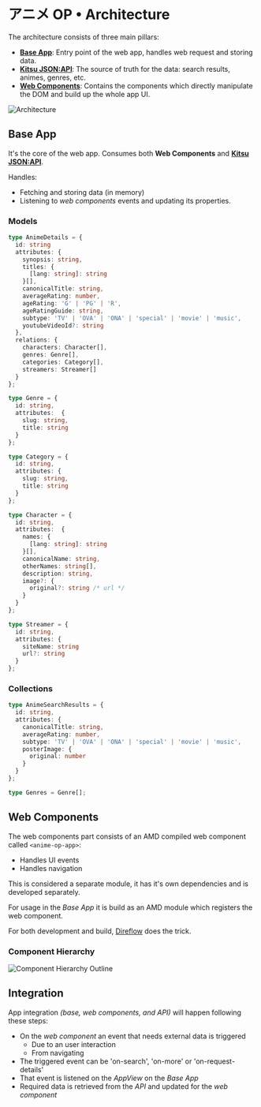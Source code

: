 # アニメ OP • Architecture

The architecture consists of three main pillars:

* **[Base App](#base-app)**: Entry point of the web app, handles web request and storing data.
* **[Kitsu JSON:API](https://kitsu.docs.apiary.io/)**: The source of truth for the data: search results, animes, genres, etc.
* **[Web Components](#web-components)**: Contains the components which directly manipulate the DOM and build up the whole app UI.

![Architecture](./img/architecture.jpg)

## Base App

It's the core of the web app. Consumes both **Web Components** and **[Kitsu JSON:API](https://kitsu.docs.apiary.io/)**.

Handles:

* Fetching and storing data (in memory)
* Listening to _web components_ events and updating its properties.

### Models

```typescript
type AnimeDetails = {
  id: string
  attributes: {
    synopsis: string,
    titles: {
      [lang: string]: string
    }[],
    canonicalTitle: string,
    averageRating: number,
    ageRating: 'G' | 'PG' | 'R',
    ageRatingGuide: string,
    subtype: 'TV' | 'OVA' | 'ONA' | 'special' | 'movie' | 'music',
    youtubeVideoId?: string
  },
  relations: {
    characters: Character[],
    genres: Genre[],
    categories: Category[],
    streamers: Streamer[]
  }
};
```

```typescript
type Genre = {
  id: string,
  attributes:  {
    slug: string,
    title: string
  }
};
```

```typescript
type Category = {
  id: string,
  attributes: {
    slug: string,
    title: string
  }
};
```

```typescript
type Character = {
  id: string,
  attributes:  {
    names: {
      [lang: string]: string
    }[],
    canonicalName: string,
    otherNames: string[],
    description: string,
    image?: {
      original?: string /* url */
    }
  }
};
```

```typescript
type Streamer = {
  id: string,
  attributes: {
    siteName: string
    url?: string
  }
};
```

### Collections

```typescript
type AnimeSearchResults = {
  id: string,
  attributes: {
    canonicalTitle: string,
    averageRating: number,
    subtype: 'TV' | 'OVA' | 'ONA' | 'special' | 'movie' | 'music',
    posterImage: {
      original: number
    }
  }
};
```

```typescript
type Genres = Genre[];
```

## Web Components

The web components part consists of an AMD compiled web component called `<anime-op-app>`:
  * Handles UI events
  * Handles navigation

This is considered a separate module, it has it's own dependencies and is developed separately.

For usage in the _Base App_ it is build as an AMD module which registers the web component.

For both development and build, [Direflow](https://direflow.io/get-started) does the trick.

### Component Hierarchy

![Component Hierarchy Outline](./img/component-hierarchy.jpg)

## Integration

App integration _(base, web components, and API)_ will happen following these steps:

* On the _web component_ an event that needs external data is triggered
  * Due to an user interaction
  * From navigating
* The triggered event can be 'on-search', 'on-more' or 'on-request-details'
* That event is listened on the _AppView_ on the _Base App_
* Required data is retrieved from the _API_ and updated for the _web component_
